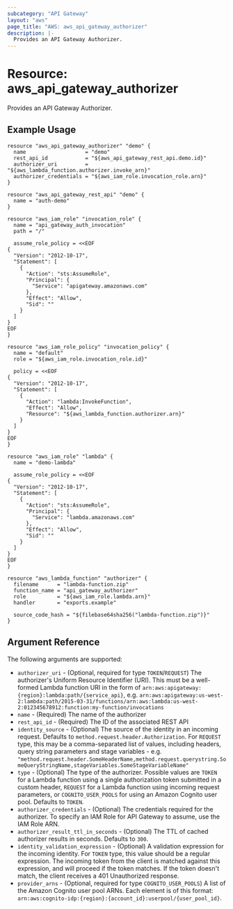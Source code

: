 ```yaml
---
subcategory: "API Gateway"
layout: "aws"
page_title: "AWS: aws_api_gateway_authorizer"
description: |-
  Provides an API Gateway Authorizer.
---
```


# Resource: aws_api_gateway_authorizer

Provides an API Gateway Authorizer.

## Example Usage

```hcl
resource "aws_api_gateway_authorizer" "demo" {
  name                   = "demo"
  rest_api_id            = "${aws_api_gateway_rest_api.demo.id}"
  authorizer_uri         = "${aws_lambda_function.authorizer.invoke_arn}"
  authorizer_credentials = "${aws_iam_role.invocation_role.arn}"
}

resource "aws_api_gateway_rest_api" "demo" {
  name = "auth-demo"
}

resource "aws_iam_role" "invocation_role" {
  name = "api_gateway_auth_invocation"
  path = "/"

  assume_role_policy = <<EOF
{
  "Version": "2012-10-17",
  "Statement": [
    {
      "Action": "sts:AssumeRole",
      "Principal": {
        "Service": "apigateway.amazonaws.com"
      },
      "Effect": "Allow",
      "Sid": ""
    }
  ]
}
EOF
}

resource "aws_iam_role_policy" "invocation_policy" {
  name = "default"
  role = "${aws_iam_role.invocation_role.id}"

  policy = <<EOF
{
  "Version": "2012-10-17",
  "Statement": [
    {
      "Action": "lambda:InvokeFunction",
      "Effect": "Allow",
      "Resource": "${aws_lambda_function.authorizer.arn}"
    }
  ]
}
EOF
}

resource "aws_iam_role" "lambda" {
  name = "demo-lambda"

  assume_role_policy = <<EOF
{
  "Version": "2012-10-17",
  "Statement": [
    {
      "Action": "sts:AssumeRole",
      "Principal": {
        "Service": "lambda.amazonaws.com"
      },
      "Effect": "Allow",
      "Sid": ""
    }
  ]
}
EOF
}

resource "aws_lambda_function" "authorizer" {
  filename      = "lambda-function.zip"
  function_name = "api_gateway_authorizer"
  role          = "${aws_iam_role.lambda.arn}"
  handler       = "exports.example"

  source_code_hash = "${filebase64sha256("lambda-function.zip")}"
}
```

## Argument Reference

The following arguments are supported:

* `authorizer_uri` - (Optional, required for type `TOKEN`/`REQUEST`) The authorizer's Uniform Resource Identifier (URI).
	This must be a well-formed Lambda function URI in the form of `arn:aws:apigateway:{region}:lambda:path/{service_api}`,
	e.g. `arn:aws:apigateway:us-west-2:lambda:path/2015-03-31/functions/arn:aws:lambda:us-west-2:012345678912:function:my-function/invocations`
* `name` - (Required) The name of the authorizer
* `rest_api_id` - (Required) The ID of the associated REST API
* `identity_source` - (Optional) The source of the identity in an incoming request.
	Defaults to `method.request.header.Authorization`. For `REQUEST` type, this may be a comma-separated list of values, including headers, query string parameters and stage variables - e.g. `"method.request.header.SomeHeaderName,method.request.querystring.SomeQueryStringName,stageVariables.SomeStageVariableName"`
* `type` - (Optional) The type of the authorizer. Possible values are `TOKEN` for a Lambda function using a single authorization token submitted in a custom header, `REQUEST` for a Lambda function using incoming request parameters, or `COGNITO_USER_POOLS` for using an Amazon Cognito user pool.
	Defaults to `TOKEN`.
* `authorizer_credentials` - (Optional) The credentials required for the authorizer.
	To specify an IAM Role for API Gateway to assume, use the IAM Role ARN.
* `authorizer_result_ttl_in_seconds` - (Optional) The TTL of cached authorizer results in seconds.
	Defaults to `300`.
* `identity_validation_expression` - (Optional) A validation expression for the incoming identity.
	For `TOKEN` type, this value should be a regular expression. The incoming token from the client is matched
	against this expression, and will proceed if the token matches. If the token doesn't match,
	the client receives a 401 Unauthorized response.
* `provider_arns` - (Optional, required for type `COGNITO_USER_POOLS`) A list of the Amazon Cognito user pool ARNs.
	Each element is of this format: `arn:aws:cognito-idp:{region}:{account_id}:userpool/{user_pool_id}`.
